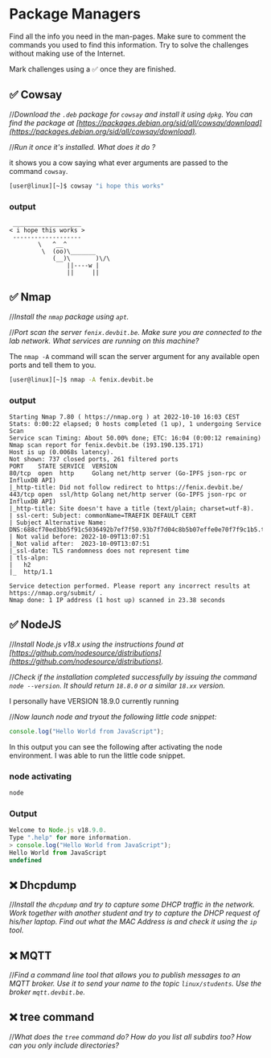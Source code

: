 # Package Managers

Find all the info you need in the man-pages. Make sure to comment the commands you used to find this information. Try to solve the challenges without making use of the Internet.

Mark challenges using a ✅ once they are finished.

## ✅ Cowsay
//*Download the `.deb` package for `cowsay` and install it using `dpkg`. You can find the package at [https://packages.debian.org/sid/all/cowsay/download](https://packages.debian.org/sid/all/cowsay/download).*

//*Run it once it's installed. What does it do ?*

it shows you a cow saying what ever arguments are passed to the command `cowsay`.

```sh
[user@linux][~]$ cowsay "i hope this works"
```
### output
```
 ___________________
< i hope this works >
 -------------------
        \   ^__^
         \  (oo)\_______
            (__)\       )\/\
                ||----w |
                ||     ||
```

## ✅ Nmap
//*Install the `nmap` package using `apt`.*

//*Port scan the server `fenix.devbit.be`. Make sure you are connected to the lab network. What services are running on this machine?*

The `nmap -A` command will scan the server argument for any available open ports and tell them to you.

```sh
[user@linux][~]$ nmap -A fenix.devbit.be
```
### output
```
Starting Nmap 7.80 ( https://nmap.org ) at 2022-10-10 16:03 CEST
Stats: 0:00:22 elapsed; 0 hosts completed (1 up), 1 undergoing Service Scan
Service scan Timing: About 50.00% done; ETC: 16:04 (0:00:12 remaining)
Nmap scan report for fenix.devbit.be (193.190.135.171)
Host is up (0.0068s latency).
Not shown: 737 closed ports, 261 filtered ports
PORT    STATE SERVICE  VERSION
80/tcp  open  http     Golang net/http server (Go-IPFS json-rpc or InfluxDB API)
|_http-title: Did not follow redirect to https://fenix.devbit.be/
443/tcp open  ssl/http Golang net/http server (Go-IPFS json-rpc or InfluxDB API)
|_http-title: Site doesn't have a title (text/plain; charset=utf-8).
| ssl-cert: Subject: commonName=TRAEFIK DEFAULT CERT
| Subject Alternative Name: DNS:688cf70ed3bb5f91c5036492b7ef7f50.93b7f7d04c8b5b07effe0e70f7f9c1b5.traefik.default
| Not valid before: 2022-10-09T13:07:51
|_Not valid after:  2023-10-09T13:07:51
|_ssl-date: TLS randomness does not represent time
| tls-alpn:
|   h2
|_  http/1.1

Service detection performed. Please report any incorrect results at https://nmap.org/submit/ .
Nmap done: 1 IP address (1 host up) scanned in 23.38 seconds
```   

## ✅ NodeJS

//*Install Node.js v18.x using the instructions found at [https://github.com/nodesource/distributions](https://github.com/nodesource/distributions).*

//*Check if the installation completed successfully by issuing the command `node --version`. It should return `18.8.0` or a similar `18.xx` version.*

I personally have VERSION  18.9.0 currently running

//*Now launch node and tryout the following little code snippet:*

```js
console.log("Hello World from JavaScript");
```
In this output you can see the following after activating the node environment. I was able to run the little code snippet.
### node activating
```ps
node
```
### Output
```js
Welcome to Node.js v18.9.0.
Type ".help" for more information.      
> console.log("Hello World from JavaScript");
Hello World from JavaScript
undefined
```

## ❌ Dhcpdump

//*Install the `dhcpdump` and try to capture some DHCP traffic in the network. Work together with another student and try to capture the DHCP request of his/her laptop. Find out what the MAC Address is and check it using the `ip` tool.*

## ❌ MQTT

//*Find a command line tool that allows you to publish messages to an MQTT broker. Use it to send your name to the topic `linux/students`. Use the broker `mqtt.devbit.be`.*

## ❌ tree command

//*What does the `tree` command do? How do you list all subdirs too? How can you only include directories?*
